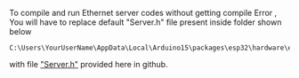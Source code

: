 To compile and run Ethernet server codes without getting compile Error , 
You will have to replace default "Server.h" file present inside folder shown below 
```
C:\Users\YourUserName\AppData\Local\Arduino15\packages\esp32\hardware\esp32\2.0.9\cores\esp32
```
with file ["Server.h"](https://github.com/sbcshop/ESPi_Software/blob/main/examples/Server.h) provided here in github. 
